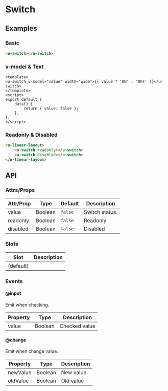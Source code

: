 # Switch

## Examples
### Basic

``` html
<u-switch></u-switch>
```

### v-model & Text

``` vue
<template>
<u-switch v-model="value" width="wide">{{ value ? 'ON' : 'OFF' }}</u-switch>
</template>
<script>
export default {
    data() {
        return { value: false };
    },
};
</script>
```

### Readonly & Disabled

``` html
<u-linear-layout>
    <u-switch readonly></u-switch>
    <u-switch disabled></u-switch>
</u-linear-layout>
```

## API
### Attrs/Props

| Attr/Prop | Type | Default | Description |
| --------- | ---- | ------- | ----------- |
| value | Boolean | `false` | Switch status. |
| readonly | Boolean | `false` | Readonly |
| disabled | Boolean | `false` | Disabled |

### Slots

| Slot | Description |
| ---- | ----------- |
| (default) | |

### Events

#### @input

Emit when checking.

| Property | Type | Description |
| -------- | ---- | ----------- |
| value | Boolean | Checked value |

#### @change

Emit when change value.

| Property | Type | Description |
| -------- | ---- | ----------- |
| newValue | Boolean | New value |
| oldValue | Boolean | Old value |
